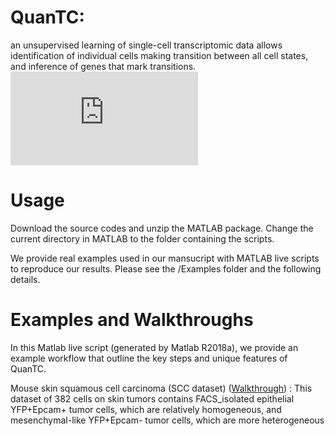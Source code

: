 # QuanTC: 
an unsupervised learning of single-cell transcriptomic data allows identification of individual cells making transition between all cell states, and inference of genes that mark transitions.
![method](https://github.com/yutongo/QuanTC/blob/master/image/method_adv.pdf)


# Usage
Download the source codes and unzip the MATLAB package. Change the current directory in MATLAB to the folder containing the scripts.

We provide real examples used in our mansucript with MATLAB live scripts to reproduce our results. Please see the /Examples folder and the following details.


# Examples and Walkthroughs
In this Matlab live script (generated by Matlab R2018a), we provide an example workflow that outline the key steps and unique features of QuanTC.


Mouse skin squamous cell carcinoma (SCC dataset) ([Walkthrough](https://github.com/yutongo/QuanTC/blob/master/Example/QuanTC_SCC.pdf)) : This dataset of 382 cells on skin tumors contains FACS_isolated epithelial YFP+Epcam+ tumor cells, which are relatively homogeneous, and mesenchymal-like YFP+Epcam- tumor cells, which are more heterogeneous
